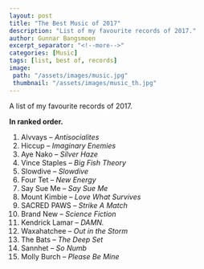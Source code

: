 ```yaml
---
layout: post
title: "The Best Music of 2017"
description: "List of my favourite records of 2017."
author: Gunnar Bangsmoen
excerpt_separator: "<!--more-->"
categories: [Music]
tags: [list, best of, records]
image:
 path: "/assets/images/music.jpg"
 thumbnail: "/assets/images/music_th.jpg"
---
```


A list of my favourite records of 2017. 

<!--more-->

**In ranked order.**

1. Alvvays – _Antisocialites_
2. Hiccup – _Imaginary Enemies_
3. Aye Nako – _Silver Haze_
4. Vince Staples – _Big Fish Theory_
5. Slowdive – _Slowdive_
6. Four Tet – _New Energy_
7. Say Sue Me – _Say Sue Me_
8. Mount Kimbie – _Love What Survives_
9. SACRED PAWS – _Strike A Match_
10. Brand New – _Science Fiction_
11. Kendrick Lamar – _DAMN._
12. Waxahatchee – _Out in the Storm_
13. The Bats – _The Deep Set_
14. Sannhet – _So Numb_
15. Molly Burch – _Please Be Mine_